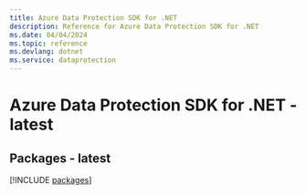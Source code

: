```yaml
---
title: Azure Data Protection SDK for .NET
description: Reference for Azure Data Protection SDK for .NET
ms.date: 04/04/2024
ms.topic: reference
ms.devlang: dotnet
ms.service: dataprotection
---
```

# Azure Data Protection SDK for .NET - latest
## Packages - latest
[!INCLUDE [packages](data-protection-index.md)]